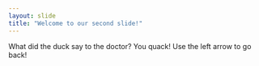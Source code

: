 ```yaml
---
layout: slide
title: "Welcome to our second slide!"
---
```

What did the duck say to the doctor? You quack!
Use the left arrow to go back!
